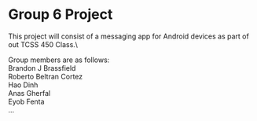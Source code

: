 # Group 6 Project
 
This project will consist of a messaging app for Android devices as part of out TCSS 450 Class.\

Group members are as follows:\
Brandon J Brassfield\
Roberto Beltran Cortez\
Hao Dinh\
Anas Gherfal\
Eyob Fenta\
...
